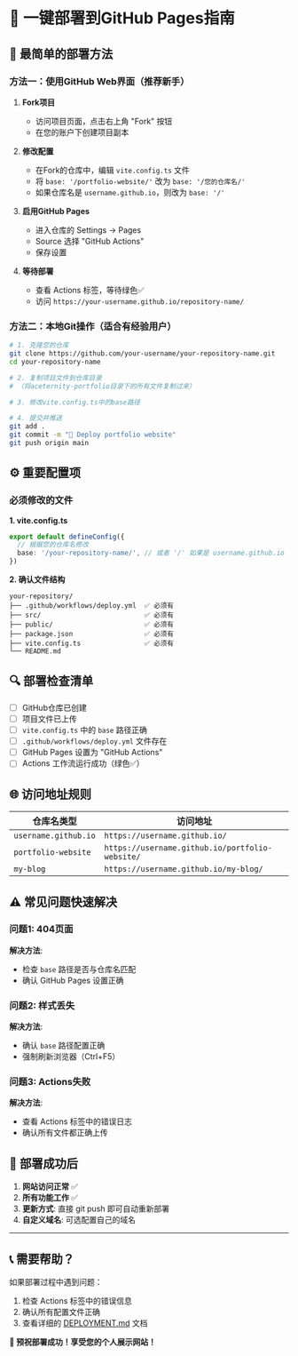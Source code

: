 # 🚀 一键部署到GitHub Pages指南

## 🎯 最简单的部署方法

### 方法一：使用GitHub Web界面（推荐新手）

1. **Fork项目**
   - 访问项目页面，点击右上角 "Fork" 按钮
   - 在您的账户下创建项目副本

2. **修改配置**
   - 在Fork的仓库中，编辑 `vite.config.ts` 文件
   - 将 `base: '/portfolio-website/'` 改为 `base: '/您的仓库名/'`
   - 如果仓库名是 `username.github.io`，则改为 `base: '/'`

3. **启用GitHub Pages**
   - 进入仓库的 Settings → Pages
   - Source 选择 "GitHub Actions"
   - 保存设置

4. **等待部署**
   - 查看 Actions 标签，等待绿色✅
   - 访问 `https://your-username.github.io/repository-name/`

### 方法二：本地Git操作（适合有经验用户）

```bash
# 1. 克隆您的仓库
git clone https://github.com/your-username/your-repository-name.git
cd your-repository-name

# 2. 复制项目文件到仓库目录
# （将aceternity-portfolio目录下的所有文件复制过来）

# 3. 修改vite.config.ts中的base路径

# 4. 提交并推送
git add .
git commit -m "🎉 Deploy portfolio website"
git push origin main
```

## ⚙️ 重要配置项

### 必须修改的文件

**1. vite.config.ts**
```typescript
export default defineConfig({
  // 根据您的仓库名修改
  base: '/your-repository-name/', // 或者 '/' 如果是 username.github.io
})
```

**2. 确认文件结构**
```
your-repository/
├── .github/workflows/deploy.yml  ✅ 必须有
├── src/                          ✅ 必须有
├── public/                       ✅ 必须有
├── package.json                  ✅ 必须有
├── vite.config.ts                ✅ 必须有
└── README.md
```

## 🔍 部署检查清单

- [ ] GitHub仓库已创建
- [ ] 项目文件已上传
- [ ] `vite.config.ts` 中的 `base` 路径正确
- [ ] `.github/workflows/deploy.yml` 文件存在
- [ ] GitHub Pages 设置为 "GitHub Actions"
- [ ] Actions 工作流运行成功（绿色✅）

## 🌐 访问地址规则

| 仓库名类型 | 访问地址 |
|-----------|----------|
| `username.github.io` | `https://username.github.io/` |
| `portfolio-website` | `https://username.github.io/portfolio-website/` |
| `my-blog` | `https://username.github.io/my-blog/` |

## ⚠️ 常见问题快速解决

### 问题1: 404页面
**解决方法**: 
- 检查 `base` 路径是否与仓库名匹配
- 确认 GitHub Pages 设置正确

### 问题2: 样式丢失
**解决方法**:
- 确认 `base` 路径配置正确
- 强制刷新浏览器（Ctrl+F5）

### 问题3: Actions失败
**解决方法**:
- 查看 Actions 标签中的错误日志
- 确认所有文件都正确上传

## 🎊 部署成功后

1. **网站访问正常** ✅
2. **所有功能工作** ✅
3. **更新方式**: 直接 git push 即可自动重新部署
4. **自定义域名**: 可选配置自己的域名

---

## 📞 需要帮助？

如果部署过程中遇到问题：
1. 检查 Actions 标签中的错误信息
2. 确认所有配置文件正确
3. 查看详细的 [DEPLOYMENT.md](./DEPLOYMENT.md) 文档

**🎉 预祝部署成功！享受您的个人展示网站！**
